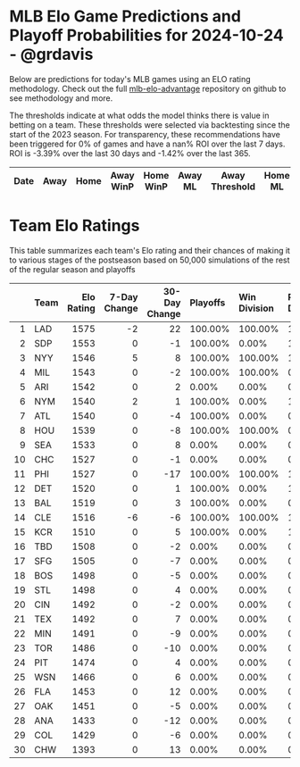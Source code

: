 # MLB Elo Game Predictions and Playoff Probabilities for 2024-10-24 - @grdavis
Below are predictions for today's MLB games using an ELO rating methodology. Check out the full [mlb-elo-advantage](https://github.com/grdavis/mlb-elo-advantage) repository on github to see methodology and more.

The thresholds indicate at what odds the model thinks there is value in betting on a team. These thresholds were selected via backtesting since the start of the 2023 season. For transparency, these recommendations have been triggered for 0% of games and have a nan% ROI over the last 7 days. ROI is -3.39% over the last 30 days and -1.42% over the last 365.

| Date   | Away   | Home   | Away WinP   | Home WinP   | Away ML   | Away Threshold   | Home ML   | Home Threshold   |
|--------|--------|--------|-------------|-------------|-----------|------------------|-----------|------------------|

# Team Elo Ratings
This table summarizes each team's Elo rating and their chances of making it to various stages of the postseason based on 50,000 simulations of the rest of the regular season and playoffs

|    | Team   |   Elo Rating |   7-Day Change |   30-Day Change | Playoffs   | Win Division   | Reach Div. Rd.   | Reach CS   | Reach WS   | Win WS   |
|---:|:-------|-------------:|---------------:|----------------:|:-----------|:---------------|:-----------------|:-----------|:-----------|:---------|
|  1 | LAD    |         1575 |             -2 |              22 | 100.00%    | 100.00%        | 100.00%          | 100.00%    | 100.00%    | 63.23%   |
|  2 | SDP    |         1553 |              0 |              -1 | 100.00%    | 0.00%          | 100.00%          | 0.00%      | 0.00%      | 0.00%    |
|  3 | NYY    |         1546 |              5 |               8 | 100.00%    | 100.00%        | 100.00%          | 100.00%    | 100.00%    | 36.77%   |
|  4 | MIL    |         1543 |              0 |              -2 | 100.00%    | 100.00%        | 0.00%            | 0.00%      | 0.00%      | 0.00%    |
|  5 | ARI    |         1542 |              0 |               2 | 0.00%      | 0.00%          | 0.00%            | 0.00%      | 0.00%      | 0.00%    |
|  6 | NYM    |         1540 |              2 |               1 | 100.00%    | 0.00%          | 100.00%          | 100.00%    | 0.00%      | 0.00%    |
|  7 | ATL    |         1540 |              0 |              -4 | 100.00%    | 0.00%          | 0.00%            | 0.00%      | 0.00%      | 0.00%    |
|  8 | HOU    |         1539 |              0 |              -8 | 100.00%    | 100.00%        | 0.00%            | 0.00%      | 0.00%      | 0.00%    |
|  9 | SEA    |         1533 |              0 |               8 | 0.00%      | 0.00%          | 0.00%            | 0.00%      | 0.00%      | 0.00%    |
| 10 | CHC    |         1527 |              0 |              -1 | 0.00%      | 0.00%          | 0.00%            | 0.00%      | 0.00%      | 0.00%    |
| 11 | PHI    |         1527 |              0 |             -17 | 100.00%    | 100.00%        | 100.00%          | 0.00%      | 0.00%      | 0.00%    |
| 12 | DET    |         1520 |              0 |               1 | 100.00%    | 0.00%          | 100.00%          | 0.00%      | 0.00%      | 0.00%    |
| 13 | BAL    |         1519 |              0 |               3 | 100.00%    | 0.00%          | 0.00%            | 0.00%      | 0.00%      | 0.00%    |
| 14 | CLE    |         1516 |             -6 |              -6 | 100.00%    | 100.00%        | 100.00%          | 100.00%    | 0.00%      | 0.00%    |
| 15 | KCR    |         1510 |              0 |               5 | 100.00%    | 0.00%          | 100.00%          | 0.00%      | 0.00%      | 0.00%    |
| 16 | TBD    |         1508 |              0 |              -2 | 0.00%      | 0.00%          | 0.00%            | 0.00%      | 0.00%      | 0.00%    |
| 17 | SFG    |         1505 |              0 |              -7 | 0.00%      | 0.00%          | 0.00%            | 0.00%      | 0.00%      | 0.00%    |
| 18 | BOS    |         1498 |              0 |              -5 | 0.00%      | 0.00%          | 0.00%            | 0.00%      | 0.00%      | 0.00%    |
| 19 | STL    |         1498 |              0 |               4 | 0.00%      | 0.00%          | 0.00%            | 0.00%      | 0.00%      | 0.00%    |
| 20 | CIN    |         1492 |              0 |              -2 | 0.00%      | 0.00%          | 0.00%            | 0.00%      | 0.00%      | 0.00%    |
| 21 | TEX    |         1492 |              0 |               7 | 0.00%      | 0.00%          | 0.00%            | 0.00%      | 0.00%      | 0.00%    |
| 22 | MIN    |         1491 |              0 |              -9 | 0.00%      | 0.00%          | 0.00%            | 0.00%      | 0.00%      | 0.00%    |
| 23 | TOR    |         1486 |              0 |             -10 | 0.00%      | 0.00%          | 0.00%            | 0.00%      | 0.00%      | 0.00%    |
| 24 | PIT    |         1474 |              0 |               4 | 0.00%      | 0.00%          | 0.00%            | 0.00%      | 0.00%      | 0.00%    |
| 25 | WSN    |         1466 |              0 |               6 | 0.00%      | 0.00%          | 0.00%            | 0.00%      | 0.00%      | 0.00%    |
| 26 | FLA    |         1453 |              0 |              12 | 0.00%      | 0.00%          | 0.00%            | 0.00%      | 0.00%      | 0.00%    |
| 27 | OAK    |         1451 |              0 |              -5 | 0.00%      | 0.00%          | 0.00%            | 0.00%      | 0.00%      | 0.00%    |
| 28 | ANA    |         1433 |              0 |             -12 | 0.00%      | 0.00%          | 0.00%            | 0.00%      | 0.00%      | 0.00%    |
| 29 | COL    |         1429 |              0 |              -6 | 0.00%      | 0.00%          | 0.00%            | 0.00%      | 0.00%      | 0.00%    |
| 30 | CHW    |         1393 |              0 |              13 | 0.00%      | 0.00%          | 0.00%            | 0.00%      | 0.00%      | 0.00%    |